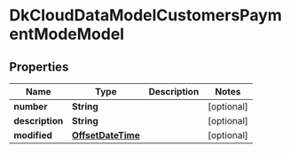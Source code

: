 
# DkCloudDataModelCustomersPaymentModeModel

## Properties
Name | Type | Description | Notes
------------ | ------------- | ------------- | -------------
**number** | **String** |  |  [optional]
**description** | **String** |  |  [optional]
**modified** | [**OffsetDateTime**](OffsetDateTime.md) |  |  [optional]



